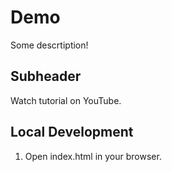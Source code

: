 # Demo

Some descrtiption!

## Subheader

Watch tutorial on YouTube.

## Local Development

1. Open index.html in your browser.
